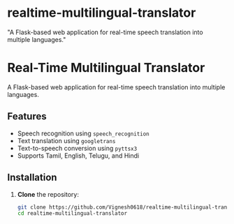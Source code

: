 # realtime-multilingual-translator
 "A Flask-based web application for real-time speech translation into multiple languages."
# Real-Time Multilingual Translator

A Flask-based web application for real-time speech translation into multiple languages.

## Features

- Speech recognition using `speech_recognition`
- Text translation using `googletrans`
- Text-to-speech conversion using `pyttsx3`
- Supports Tamil, English, Telugu, and Hindi

## Installation

1. **Clone** the repository:
   ```bash
   git clone https://github.com/Vignesh0618/realtime-multilingual-translator.git
   cd realtime-multilingual-translator
